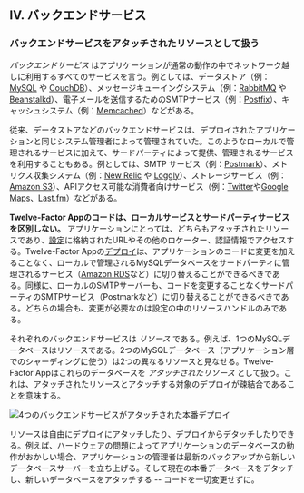 ## IV. バックエンドサービス
### バックエンドサービスをアタッチされたリソースとして扱う

*バックエンドサービス* はアプリケーションが通常の動作の中でネットワーク越しに利用するすべてのサービスを言う。例としては、データストア（例：[MySQL](http://dev.mysql.com/) や [CouchDB](http://couchdb.apache.org/)）、メッセージキューイングシステム（例：[RabbitMQ](http://www.rabbitmq.com/) や [Beanstalkd](http://kr.github.com/beanstalkd/)）、電子メールを送信するためのSMTPサービス（例：[Postfix](http://www.postfix.org/)）、キャッシュシステム（例：[Memcached](http://memcached.org/)）などがある。

従来、データストアなどのバックエンドサービスは、デプロイされたアプリケーションと同じシステム管理者によって管理されていた。このようなローカルで管理されるサービスに加えて、サードパーティによって提供、管理されるサービスを利用することもある。例としては、SMTP サービス（例：[Postmark](http://postmarkapp.com/)）、メトリクス収集システム（例：[New Relic](http://newrelic.com/) や [Loggly](http://www.loggly.com/)）、ストレージサービス（例：[Amazon S3](http://aws.amazon.com/s3/)）、APIアクセス可能な消費者向けサービス（例：[Twitter](http://dev.twitter.com/)や[Google Maps](https://developers.google.com/maps/)、[Last.fm](http://www.last.fm/api)）などがある。

**Twelve-Factor Appのコードは、ローカルサービスとサードパーティサービスを区別しない。** アプリケーションにとっては、どちらもアタッチされたリソースであり、[設定](./config)に格納されたURLやその他のロケーター、認証情報でアクセスする。Twelve-Factor Appの[デプロイ](./codebase)は、アプリケーションのコードに変更を加えることなく、ローカルで管理されるMySQLデータベースをサードパーティに管理されるサービス（[Amazon RDS](http://aws.amazon.com/rds/)など）に切り替えることができるべきである。同様に、ローカルのSMTPサーバーも、コードを変更することなくサードパーティのSMTPサービス（Postmarkなど）に切り替えることができるべきである。どちらの場合も、変更が必要なのは設定の中のリソースハンドルのみである。

それぞれのバックエンドサービスは *リソース* である。例えば、1つのMySQLデータベースはリソースである。2つのMySQLデータベース（アプリケーション層でのシャーディングに使う）は2つの異なるリソースと見なせる。Twelve-Factor Appはこれらのデータベースを *アタッチされたリソース* として扱う。これは、アタッチされたリソースとアタッチする対象のデプロイが疎結合であることを意味する。

<img src="/images/attached-resources.png" class="full" alt="4つのバックエンドサービスがアタッチされた本番デプロイ" />

リソースは自由にデプロイにアタッチしたり、デプロイからデタッチしたりできる。例えば、ハードウェアの問題によってアプリケーションのデータベースの動作がおかしい場合、アプリケーションの管理者は最新のバックアップから新しいデータベースサーバーを立ち上げる。そして現在の本番データベースをデタッチし、新しいデータベースをアタッチする -- コードを一切変更せずに。

